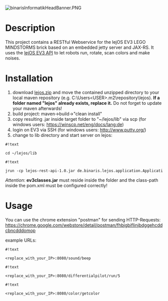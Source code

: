 ![binarisInformatikHeadBanner.PNG](https://bitbucket.org/repo/96p5ar/images/3651728320-binarisInformatikHeadBanner.PNG)
# Description #

This project contains a RESTful Webservice for the lejOS EV3 LEGO MINDSTORMS brick based on an embedded jetty server and JAX-RS. It uses the [lejOS EV3 API](http://www.lejos.org/ev3/docs/) to let robots run, rotate, scan colors and make noises.


# Installation #

1.  download [lejos.zip](https://bitbucket.org/Cappin79/lejosev3restservice/downloads/lejos.zip) and move the contained unzipped directory to your local maven repository (e.g. C:\Users\<USER>\.m2\repository\lejos). **If a folder named "lejos" already exists, replace it.** Do not forget to update your maven afterwards!
2.  build project: maven->build->"clean install"
3.  copy resulting .jar inside target folder to "~/lejos/lib" via scp (for windows users: https://winscp.net/eng/docs/lang:de)
4.  login on EV3 via SSH (for windows users: http://www.putty.org/)
5.  change to lib directory and start server on lejos: 


```
#!text

cd ~/lejos/lib
```


```
#!text

jrun -cp lejos-rest-api-1.0.jar de.binaris.lejos.application.Applicati
```


*Attention*: **ev3classes.jar** must reside inside the folder and the class-path inside the pom.xml must be configured correctly!

# Usage #

You can use the chrome extension "postman" for sending HTTP-Requests: https://chrome.google.com/webstore/detail/postman/fhbjgbiflinjbdggehcddcbncdddomop

example URLs: 

```
#!text

<replace_with_your_IP>:8080/sound/beep
```


```
#!text

<replace_with_your_IP>:8080/differentialpilot/run/5
```


```
#!text

<replace_with_your_IP>:8080/color/getcolor
```